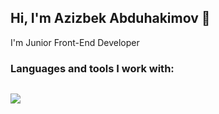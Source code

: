 ## Hi, I'm Azizbek Abduhakimov 👋
I'm Junior Front-End Developer


### Languages and tools I work with:

<code>
<img src="https://static.vecteezy.com/system/resources/previews/013/313/458/non_2x/html-icon-3d-rendering-illustration-vector.jpg"/>
</code>
<!--
**byfuzayliy/byfuzayliy** is a ✨ _special_ ✨ repository because its `README.md` (this file) appears on your GitHub profile.

Here are some ideas to get you started:

- 🔭 I’m currently working on ...
- 🌱 I’m currently learning ...
- 👯 I’m looking to collaborate on ...
- 🤔 I’m looking for help with ...
- 💬 Ask me about ...
- 📫 How to reach me: ...
- 😄 Pronouns: ...
- ⚡ Fun fact: ...
-->
